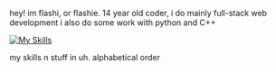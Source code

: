 hey! im flashi, or flashie.
14 year old coder, i do mainly full-stack web development
i also do some work with python and C++


[![My Skills](https://skillicons.dev/icons?i=cpp,css,git,github,html,js)](https://skillicons.dev)

my skills n stuff in uh. alphabetical order
<br>


